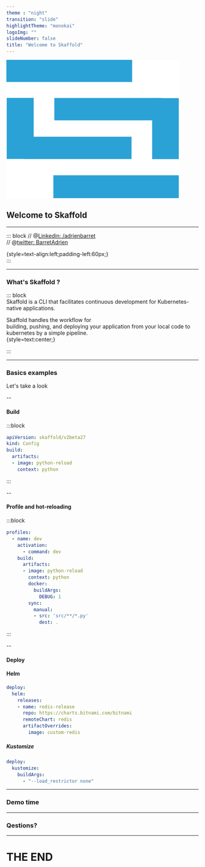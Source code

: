 ```yaml
---
theme : "night"
transition: "slide"
highlightTheme: "monokai"
logoImg: ""
slideNumber: false
title: "Welcome to Skaffold"
---
```

<img src="medias/skaffold-logo.png">
<h2 style=background:red, text-align:center,font-size:28px,width:100%;>Welcome to Skaffold</h2>

---

::: block
// @[Linkedin: /adrienbarret](https://www.linkedin.com/in/adrienbarret/)  
// @[twitter: BarretAdrien](etVpwB7uHlwhttps://twitter.com/BarretAdrien)  

{style=text-align:left;padding-left:60px;}  
:::

---

### What's Skaffold ?
::: block  
Skaffold is a CLI that facilitates continuous development for Kubernetes-native applications.  
  
Skaffold handles the workflow for  
building, pushing, and deploying your application from your local code to kubernetes by a simple pipeline.  
{style=text:center;}

:::  

---

### Basics examples

Let's take a look

--

#### Build

:::block  

```yaml
apiVersion: skaffold/v2beta27
kind: Config
build:
  artifacts:
  - image: python-reload
    context: python
```

:::  

--

#### Profile and hot-reloading

:::block  

```yaml
profiles:
  - name: dev
    activation:
      - command: dev
    build:
      artifacts:
      - image: python-reload
        context: python
        docker:
          buildArgs:
            DEBUG: 1
        sync:
          manual:
          - src: 'src/**/*.py'
            dest: .
```

:::  

--

#### Deploy

#### Helm 

```yaml 
deploy:
  helm:
    releases:
    - name: redis-release
      repo: https://charts.bitnami.com/bitnami 
      remoteChart: redis
      artifactOverrides:
        image: custom-redis
```

##### Kustomize

```yaml
deploy:
  kustomize:
    buildArgs:
      - "--load_restrictor none"
```

---

### Demo time

<!-- .slide: data-background="http://i.giphy.com/90F8aUepslB84.gif" -->

---

### Qestions?

<!-- .slide: data-background="https://media.giphy.com/media/XBQwD7p7lcfBbtcXZD/giphy.gif" -->

---

<!-- .slide: style="text-align: left;" -->
# THE END  
